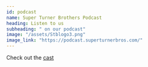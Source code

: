 ```yaml
---
id: podcast
name: Super Turner Brothers Podcast
heading: Listen to us
subheading: " on our podcast"
image: "/assets/Stblogo3.png"
image_link: "https://podcast.superturnerbros.com/"
---
```


Check out the [cast](https://podcast.superturnerbros.com/)
